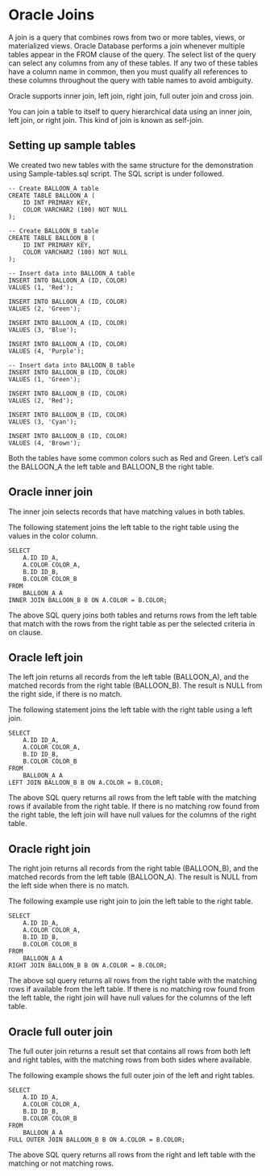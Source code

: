 # Oracle Joins

A join is a query that combines rows from two or more tables, views, or materialized views. Oracle Database performs a join whenever multiple tables appear in the FROM clause of the query. The select list of the query can select any columns from any of these tables. If any two of these tables have a column name in common, then you must qualify all references to these columns throughout the query with table names to avoid ambiguity.

Oracle supports inner join, left join, right join, full outer join and cross join.

You can join a table to itself to query hierarchical data using an inner join, left join, or right join. This kind of join is known as self-join.

## Setting up sample tables

We created two new tables with the same structure for the demonstration using Sample-tables.sql script. The SQL script is under followed.

```
-- Create BALLOON_A table
CREATE TABLE BALLOON_A (
    ID INT PRIMARY KEY,
    COLOR VARCHAR2 (100) NOT NULL
);

-- Create BALLOON_B table
CREATE TABLE BALLOON_B (
    ID INT PRIMARY KEY,
    COLOR VARCHAR2 (100) NOT NULL
);

-- Insert data into BALLOON_A table
INSERT INTO BALLOON_A (ID, COLOR)
VALUES (1, 'Red');

INSERT INTO BALLOON_A (ID, COLOR)
VALUES (2, 'Green');

INSERT INTO BALLOON_A (ID, COLOR)
VALUES (3, 'Blue');

INSERT INTO BALLOON_A (ID, COLOR)
VALUES (4, 'Purple');

-- Insert data into BALLOON_B table
INSERT INTO BALLOON_B (ID, COLOR)
VALUES (1, 'Green');

INSERT INTO BALLOON_B (ID, COLOR)
VALUES (2, 'Red');

INSERT INTO BALLOON_B (ID, COLOR)
VALUES (3, 'Cyan');

INSERT INTO BALLOON_B (ID, COLOR)
VALUES (4, 'Brown');
```

Both the tables have some common colors such as Red and Green. Let’s call the BALLOON_A the left table and BALLOON_B the right table.

## Oracle inner join

The inner join selects records that have matching values in both tables.

The following statement joins the left table to the right table using the values in the color column.

```
SELECT
    A.ID ID_A,
    A.COLOR COLOR_A,
    B.ID ID_B,
    B.COLOR COLOR_B
FROM
    BALLOON_A A
INNER JOIN BALLOON_B B ON A.COLOR = B.COLOR;
```

The above SQL query joins both tables and returns rows from the left table that match with the rows from the right table as per the selected criteria in on clause.

## Oracle left join

The left join returns all records from the left table (BALLOON_A), and the matched records from the right table (BALLOON_B). The result is NULL from the right side, if there is no match.

The following statement joins the left table with the right table using a left join.

```
SELECT
    A.ID ID_A,
    A.COLOR COLOR_A,
    B.ID ID_B,
    B.COLOR COLOR_B
FROM
    BALLOON_A A
LEFT JOIN BALLOON_B B ON A.COLOR = B.COLOR;
```

The above SQL query returns all rows from the left table with the matching rows if available from the right table. If there is no matching row found from the right table, the left join will have null values for the columns of the right table.

## Oracle right join

The right join returns all records from the right table (BALLOON_B), and the matched records from the left table (BALLOON_A). The result is NULL from the left side when there is no match.

The following example use right join to join the left table to the right table.

```
SELECT
    A.ID ID_A,
    A.COLOR COLOR_A,
    B.ID ID_B,
    B.COLOR COLOR_B
FROM
    BALLOON_A A
RIGHT JOIN BALLOON_B B ON A.COLOR = B.COLOR;
```

The above sql query returns all rows from the right table with the matching rows if available from the left table. If there is no matching row found from the left table, the right join will have null values for the columns of the left table.

## Oracle full outer join

The full outer join returns a result set that contains all rows from both left and right tables, with the matching rows from both sides where available.

The following example shows the full outer join of the left and right tables.

```
SELECT
    A.ID ID_A,
    A.COLOR COLOR_A,
    B.ID ID_B,
    B.COLOR COLOR_B
FROM
    BALLOON_A A
FULL OUTER JOIN BALLOON_B B ON A.COLOR = B.COLOR;
```

The above SQL query returns all rows from the right and left table with the matching or not matching rows.

